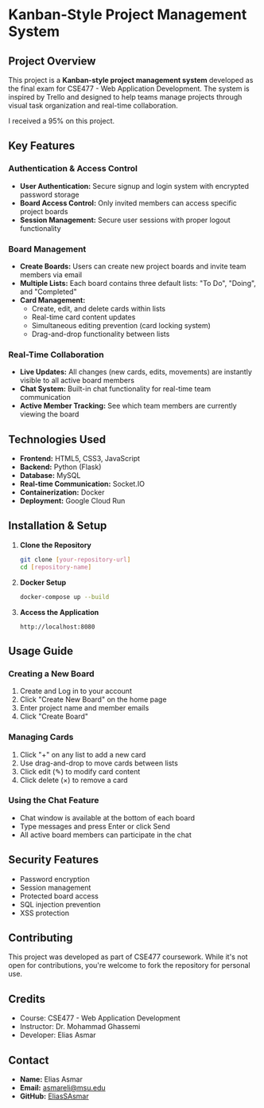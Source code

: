 # Kanban-Style Project Management System

## Project Overview
This project is a **Kanban-style project management system** developed as the final exam for CSE477 - Web Application Development. The system is inspired by Trello and designed to help teams manage projects through visual task organization and real-time collaboration.

I received a 95% on this project.

## Key Features

### Authentication & Access Control
- **User Authentication:** Secure signup and login system with encrypted password storage
- **Board Access Control:** Only invited members can access specific project boards
- **Session Management:** Secure user sessions with proper logout functionality

### Board Management
- **Create Boards:** Users can create new project boards and invite team members via email
- **Multiple Lists:** Each board contains three default lists: "To Do", "Doing", and "Completed"
- **Card Management:** 
  - Create, edit, and delete cards within lists
  - Real-time card content updates
  - Simultaneous editing prevention (card locking system)
  - Drag-and-drop functionality between lists

### Real-Time Collaboration
- **Live Updates:** All changes (new cards, edits, movements) are instantly visible to all active board members
- **Chat System:** Built-in chat functionality for real-time team communication
- **Active Member Tracking:** See which team members are currently viewing the board

## Technologies Used
- **Frontend:** HTML5, CSS3, JavaScript
- **Backend:** Python (Flask)
- **Database:** MySQL
- **Real-time Communication:** Socket.IO
- **Containerization:** Docker
- **Deployment:** Google Cloud Run

## Installation & Setup

1. **Clone the Repository**
   ```bash
   git clone [your-repository-url]
   cd [repository-name]
   ```

2. **Docker Setup**
   ```bash
   docker-compose up --build
   ```

3. **Access the Application**
   ```
   http://localhost:8080
   ```

## Usage Guide

### Creating a New Board
1. Create and Log in to your account
2. Click "Create New Board" on the home page
3. Enter project name and member emails
4. Click "Create Board"

### Managing Cards
1. Click "+" on any list to add a new card
2. Use drag-and-drop to move cards between lists
3. Click edit (✎) to modify card content
4. Click delete (×) to remove a card

### Using the Chat Feature
- Chat window is available at the bottom of each board
- Type messages and press Enter or click Send
- All active board members can participate in the chat

## Security Features
- Password encryption
- Session management
- Protected board access
- SQL injection prevention
- XSS protection

## Contributing
This project was developed as part of CSE477 coursework. While it's not open for contributions, you're welcome to fork the repository for personal use.

## Credits
- Course: CSE477 - Web Application Development
- Instructor: Dr. Mohammad Ghassemi
- Developer: Elias Asmar

## Contact
- **Name:** Elias Asmar
- **Email:** asmareli@msu.edu
- **GitHub:** [EliasSAsmar](https://github.com/EliasSAsmar)
